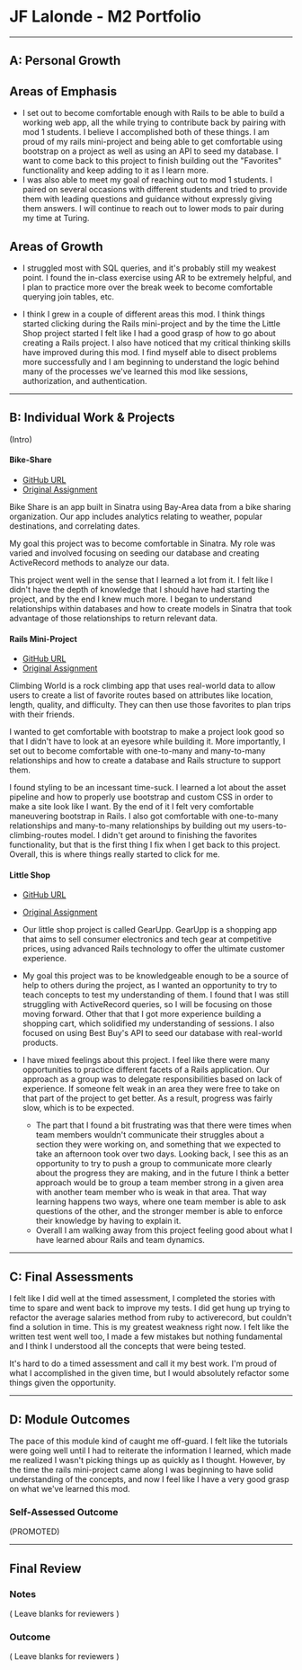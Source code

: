 # JF Lalonde - M2 Portfolio

-----------------------

## A: Personal Growth

## Areas of Emphasis

* I set out to become comfortable enough with Rails to be able to build a working web app, all the while trying to contribute back by pairing with mod 1 students. I believe I accomplished both of these things. I am proud of my rails mini-project and being able to get comfortable using bootstrap on a project as well as using an API to seed my database. I want to come back to this project to finish building out the "Favorites" functionality and keep adding to it as I learn more.
* I was also able to meet my goal of reaching out to mod 1 students. I paired on several occasions with different students and tried to provide them with leading questions and guidance without expressly giving them answers. I will continue to reach out to lower mods to pair during my time at Turing.

## Areas of Growth

* I struggled most with SQL queries, and it's probably still my weakest point. I found the in-class exercise using AR to be extremely helpful, and I plan to practice more over the break week to become comfortable querying join tables, etc.

* I think I grew in a couple of different areas this mod. I think things started clicking during the Rails mini-project and by the time the Little Shop project started I felt like I had a good grasp of how to go about creating a Rails project. I also have noticed that my critical thinking skills have improved during this mod. I find myself able to disect problems more successfully and I am beginning to understand the logic behind many of the processes we've learned this mod like sessions, authorization, and authentication.

-----------------------

## B: Individual Work & Projects

(Intro)

#### Bike-Share

* [GitHub URL](https://github.com/JF-Lalonde/bike-share)
* [Original Assignment](https://github.com/JF-Lalonde/bike-share)

Bike Share is an app built in Sinatra using Bay-Area data from a bike sharing organization. Our app includes analytics relating to weather, popular destinations, and correlating dates.

My goal this project was to become comfortable in Sinatra. My role was varied and involved focusing on seeding our database and creating ActiveRecord methods to analyze our data.

This project went well in the sense that I learned a lot from it. I felt like I didn't have the depth of knowledge that I should have had starting the project, and by the end I knew much more. I began to understand relationships within databases and how to create models in Sinatra that took advantage of those relationships to return relevant data.

#### Rails Mini-Project

* [GitHub URL](https://github.com/JF-Lalonde/climbing_world)
* [Original Assignment](http://backend.turing.io/module2/projects/mini-project)

Climbing World is a rock climbing app that uses real-world data to allow users to create a list of favorite routes based on attributes like location, length, quality, and difficulty. They can then use those favorites to plan trips with their friends.

I wanted to get comfortable with bootstrap to make a project look good so that I didn't have to look at an eyesore while building it. More importantly, I set out to become comfortable with one-to-many and many-to-many relationships and how to create a database and Rails structure to support them.

I found styling to be an incessant time-suck. I learned a lot about the asset pipeline and how to properly use bootstrap and custom CSS in order to make a site look like I want. By the end of it I felt very comfortable maneuvering bootstrap in Rails. I also got comfortable with one-to-many relationships and many-to-many relationships by building out my users-to-climbing-routes model. I didn't get around to finishing the favorites functionality, but that is the first thing I fix when I get back to this project. Overall, this is where things really started to click for me. 

#### Little Shop

* [GitHub URL](https://github.com/Mcents/little_shop)
* [Original Assignment](http://backend.turing.io/module2/projects/little_shop)

* Our little shop project is called GearUpp. GearUpp is a shopping app that aims to sell consumer electronics and tech gear at competitive prices, using advanced Rails technology to offer the ultimate customer experience.

* My goal this project was to be knowledgeable enough to be a source of help to others during the project, as I wanted an opportunity to try to teach concepts to test my understanding of them. I found that I was still struggling with ActiveRecord queries, so I will be focusing on those moving forward. Other that that I got more experience building a shopping cart, which solidified my understanding of sessions. I also focused on using Best Buy's API to seed our database with real-world products.

* I have mixed feelings about this project. I feel like there were many opportunities to practice different facets of a Rails application. Our approach as a group was to delegate responsibilities based on lack of experience. If someone felt weak in an area they were free to take on that part of the project to get better. As a result, progress was fairly slow, which is to be expected. 
  * The part that I found a bit frustrating was that there were times when team members wouldn't communicate their struggles about a section they were working on, and something that we expected to take an afternoon took over two days. Looking back, I see this as an opportunity to try to push a group to communicate more clearly about the progress they are making, and in the future I think a better approach would be to group a team member strong in a given area with another team member who is weak in that area. That way learning happens two ways, where one team member is able to ask questions of the other, and the stronger member is able to enforce their knowledge by having to explain it. 
  * Overall I am walking away from this project feeling good about what I have learned abour Rails and team dynamics.

-----------------------

## C: Final Assessments

I felt like I did well at the timed assessment, I completed the stories with time to spare and went back to improve my tests. I did get hung up trying to refactor the average salaries method from ruby to activerecord, but couldn't find a solution in time. This is my greatest weakness right now. I felt like the written test went well too, I made a few mistakes but nothing fundamental and I think I understood all the concepts that were being tested.

It's hard to do a timed assessment and call it my best work. I'm proud of what I accomplished in the given time, but I would absolutely refactor some things given the opportunity.

-----------------------

## D: Module Outcomes

The pace of this module kind of caught me off-guard. I felt like the tutorials were going well until I had to reiterate the information I learned, which made me realized I wasn't picking things up as quickly as I thought. However, by the time the rails mini-project came along I was beginning to have solid understanding of the concepts, and now I feel like I have a very good grasp on what we've learned this mod.

### Self-Assessed Outcome

(PROMOTED)

------------------

## Final Review

### Notes

( Leave blanks for reviewers )

### Outcome

( Leave blanks for reviewers )
